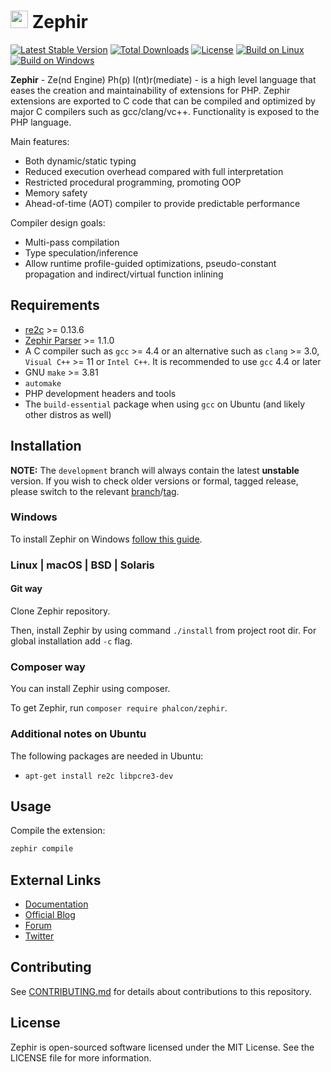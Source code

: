 # <img src="https://avatars0.githubusercontent.com/u/6891407" height="28px"/> Zephir

[![Latest Stable Version][badge-zep-version]][zep-packagist]
[![Total Downloads][badge-zep-downloads]][zep-packagist]
[![License][badge-zep-license]][zep-packagist]
[![Build on Linux][badge-zep-travisci]][zep-travisci]
[![Build on Windows][badge-zep-appveyor]][zep-appveyor]

**Zephir** - Ze(nd Engine) Ph(p) I(nt)r(mediate) - is a high level language that eases the creation and maintainability
of extensions for PHP. Zephir extensions are exported to C code that can be compiled and optimized by major C compilers
such as gcc/clang/vc++. Functionality is exposed to the PHP language.

Main features:

* Both dynamic/static typing
* Reduced execution overhead compared with full interpretation
* Restricted procedural programming, promoting OOP
* Memory safety
* Ahead-of-time (AOT) compiler to provide predictable performance

Compiler design goals:

* Multi-pass compilation
* Type speculation/inference
* Allow runtime profile-guided optimizations, pseudo-constant propagation and indirect/virtual function inlining

## Requirements

* [re2c][re2c] >= 0.13.6
* [Zephir Parser][zephir-parser] >= 1.1.0
* A C compiler such as `gcc` >= 4.4 or an alternative such as `clang` >= 3.0,
  `Visual C++` >= 11 or `Intel C++`. It is recommended to use `gcc` 4.4 or later
* GNU `make` >= 3.81
* `automake`
* PHP development headers and tools
* The `build-essential` package when using `gcc` on Ubuntu (and likely other distros as well)

## Installation

**NOTE:** The `development` branch will always contain the latest **unstable** version.
If you wish to check older versions or formal, tagged release, please switch to the relevant
[branch][zep-branches]/[tag][zep-tags].

### Windows

To install Zephir on Windows [follow this guide][zep-doc-windows].

### Linux | macOS | BSD | Solaris

#### Git way

Clone Zephir repository.

Then, install Zephir by using command `./install` from project root dir.
For global installation add `-c` flag.

### Composer way

You can install Zephir using composer.

To get Zephir, run `composer require phalcon/zephir`.

### Additional notes on Ubuntu

The following packages are needed in Ubuntu:

* `apt-get install re2c libpcre3-dev`

## Usage

Compile the extension:

```bash
zephir compile
```

## External Links

* [Documentation][zep-docs-site]
* [Official Blog][zep-blog-site]
* [Forum][zep-forum]
* [Twitter][zep-twitter]

## Contributing

See [CONTRIBUTING.md][zep-doc-contributting] for details about contributions to this repository.

## License

Zephir is open-sourced software licensed under the MIT License.
See the LICENSE file for more information.

[zep-packagist]: https://packagist.org/packages/phalcon/zephir
[zep-travisci]: https://travis-ci.org/phalcon/zephir
[zep-appveyor]: https://ci.appveyor.com/project/sergeyklay/zephir/branch/master
[re2c]: http://re2c.org/
[zephir-parser]: https://github.com/phalcon/php-zephir-parser
[zep-branches]: https://github.com/phalcon/zephir/branches
[zep-tags]: https://github.com/phalcon/zephir/tags
[zep-doc-windows]: https://github.com/phalcon/zephir/blob/master/WINDOWS.md
[zep-doc-contributting]: https://github.com/phalcon/zephir/blob/master/CONTRIBUTING.md
[zep-docs-site]: https://docs.zephir-lang.com/
[zep-blog-site]: https://blog.zephir-lang.com/
[zep-forum]: https://forum.zephir-lang.com/
[zep-twitter]: https://twitter.com/zephirlang
[badge-zep-version]: https://poser.pugx.org/phalcon/zephir/v/stable.png
[badge-zep-downloads]: https://poser.pugx.org/phalcon/zephir/downloads.png
[badge-zep-license]: https://poser.pugx.org/phalcon/zephir/license.svg
[badge-zep-travisci]: https://img.shields.io/travis/phalcon/zephir/master.svg
[badge-zep-appveyor]: https://ci.appveyor.com/api/projects/status/cxa1810md7v6n095?svg=true
